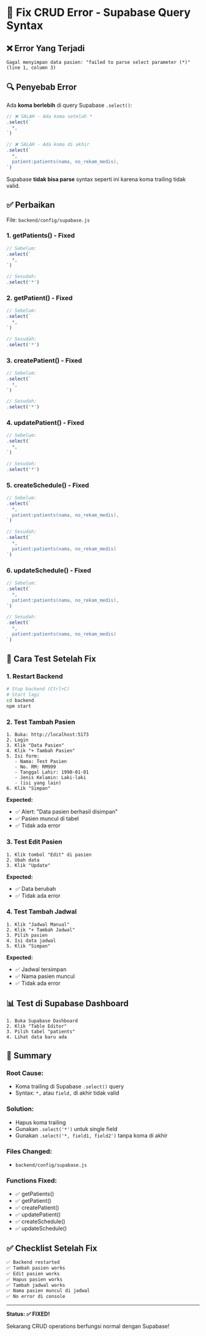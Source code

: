 # 🔧 Fix CRUD Error - Supabase Query Syntax

## ❌ **Error Yang Terjadi**

```
Gagal menyimpan data pasien: "failed to parse select parameter (*)"
(line 1, column 3)
```

## 🔍 **Penyebab Error**

Ada **koma berlebih** di query Supabase `.select()`:

```javascript
// ❌ SALAH - Ada koma setelah *
.select(`
  *,
`)

// ❌ SALAH - Ada koma di akhir
.select(`
  *,
  patient:patients(nama, no_rekam_medis),
`)
```

Supabase **tidak bisa parse** syntax seperti ini karena koma trailing tidak valid.

## ✅ **Perbaikan**

File: `backend/config/supabase.js`

### **1. getPatients() - Fixed**
```javascript
// Sebelum:
.select(`
  *,
`)

// Sesudah:
.select('*')
```

### **2. getPatient() - Fixed**
```javascript
// Sebelum:
.select(`
  *,
`)

// Sesudah:
.select('*')
```

### **3. createPatient() - Fixed**
```javascript
// Sebelum:
.select(`
  *,
`)

// Sesudah:
.select('*')
```

### **4. updatePatient() - Fixed**
```javascript
// Sebelum:
.select(`
  *,
`)

// Sesudah:
.select('*')
```

### **5. createSchedule() - Fixed**
```javascript
// Sebelum:
.select(`
  *,
  patient:patients(nama, no_rekam_medis),
`)

// Sesudah:
.select(`
  *,
  patient:patients(nama, no_rekam_medis)
`)
```

### **6. updateSchedule() - Fixed**
```javascript
// Sebelum:
.select(`
  *,
  patient:patients(nama, no_rekam_medis),
`)

// Sesudah:
.select(`
  *,
  patient:patients(nama, no_rekam_medis)
`)
```

## 🚀 **Cara Test Setelah Fix**

### **1. Restart Backend**
```bash
# Stop backend (Ctrl+C)
# Start lagi
cd backend
npm start
```

### **2. Test Tambah Pasien**
```
1. Buka: http://localhost:5173
2. Login
3. Klik "Data Pasien"
4. Klik "+ Tambah Pasien"
5. Isi form:
   - Nama: Test Pasien
   - No. RM: RM999
   - Tanggal Lahir: 1990-01-01
   - Jenis Kelamin: Laki-laki
   - (isi yang lain)
6. Klik "Simpan"
```

**Expected:**
- ✅ Alert: "Data pasien berhasil disimpan"
- ✅ Pasien muncul di tabel
- ✅ Tidak ada error

### **3. Test Edit Pasien**
```
1. Klik tombol "Edit" di pasien
2. Ubah data
3. Klik "Update"
```

**Expected:**
- ✅ Data berubah
- ✅ Tidak ada error

### **4. Test Tambah Jadwal**
```
1. Klik "Jadwal Manual"
2. Klik "+ Tambah Jadwal"
3. Pilih pasien
4. Isi data jadwal
5. Klik "Simpan"
```

**Expected:**
- ✅ Jadwal tersimpan
- ✅ Nama pasien muncul
- ✅ Tidak ada error

## 📊 **Test di Supabase Dashboard**

```
1. Buka Supabase Dashboard
2. Klik "Table Editor"
3. Pilih tabel "patients"
4. Lihat data baru ada
```

## 🎯 **Summary**

### **Root Cause:**
- Koma trailing di Supabase `.select()` query
- Syntax: `*,` atau `field,` di akhir tidak valid

### **Solution:**
- Hapus koma trailing
- Gunakan `.select('*')` untuk single field
- Gunakan `.select('*, field1, field2')` tanpa koma di akhir

### **Files Changed:**
- `backend/config/supabase.js`

### **Functions Fixed:**
- ✅ getPatients()
- ✅ getPatient()
- ✅ createPatient()
- ✅ updatePatient()
- ✅ createSchedule()
- ✅ updateSchedule()

## ✅ **Checklist Setelah Fix**

```bash
✅ Backend restarted
✅ Tambah pasien works
✅ Edit pasien works
✅ Hapus pasien works
✅ Tambah jadwal works
✅ Nama pasien muncul di jadwal
✅ No error di console
```

---

**Status: ✅ FIXED!**

Sekarang CRUD operations berfungsi normal dengan Supabase!

